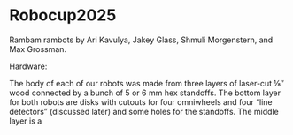 ﻿# Robocup2025
Rambam rambots
by Ari Kavulya, Jakey Glass, Shmuli Morgenstern, and Max Grossman.

Hardware:

The body of each of our robots was made from three layers of laser-cut ⅛″ wood connected by a bunch of 5 or 6 mm hex standoffs. 
The bottom layer for both robots are disks with cutouts for four omniwheels and four “line detectors” (discussed later) and some holes for the standoffs.
The middle layer is a 
